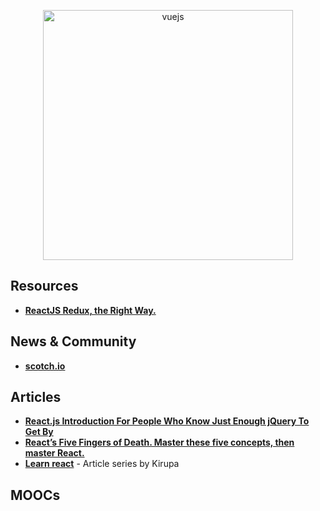 <p align="center">
  <img width="400" src="https://cdn.worldvectorlogo.com/logos/react.svg"  alt="vuejs">
</p>


## Resources
+ **[ReactJS Redux, the Right Way.](https://reactjs.co/)**


## News & Community
+ **[scotch.io](https://scotch.io/tutorials?q=&hits_per_page=12&page=0&dFR%5Btags%5D%5B0%5D=react&is_v=1)**


## Articles
+ **[React.js Introduction For People Who Know Just Enough jQuery To Get By](http://chibicode.com/react-js-introduction-for-people-who-know-just-enough-jquery-to-get-by/)**
+ **[React’s Five Fingers of Death. Master these five concepts, then master React.](https://medium.freecodecamp.com/the-5-things-you-need-to-know-to-understand-react-a1dbd5d114a3)**
+ **[Learn react](https://www.kirupa.com/react/index.htm)** - Article series by Kirupa


## MOOCs
